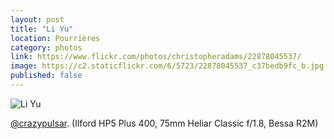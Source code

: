 ```yaml
---
layout: post
title: "Li Yu"
location: Pourrières
category: photos
link: https://www.flickr.com/photos/christopheradams/22878045537/
image: https://c2.staticflickr.com/6/5723/22878045537_c37bedb9fc_b.jpg
published: false
---
```


![Li Yu](https://c2.staticflickr.com/6/5723/22878045537_c37bedb9fc_b.jpg)

[@crazypulsar](https://twitter.com/crazypulsar). (Ilford HP5 Plus 400, 75mm
Heliar Classic f/1.8, Bessa R2M)
